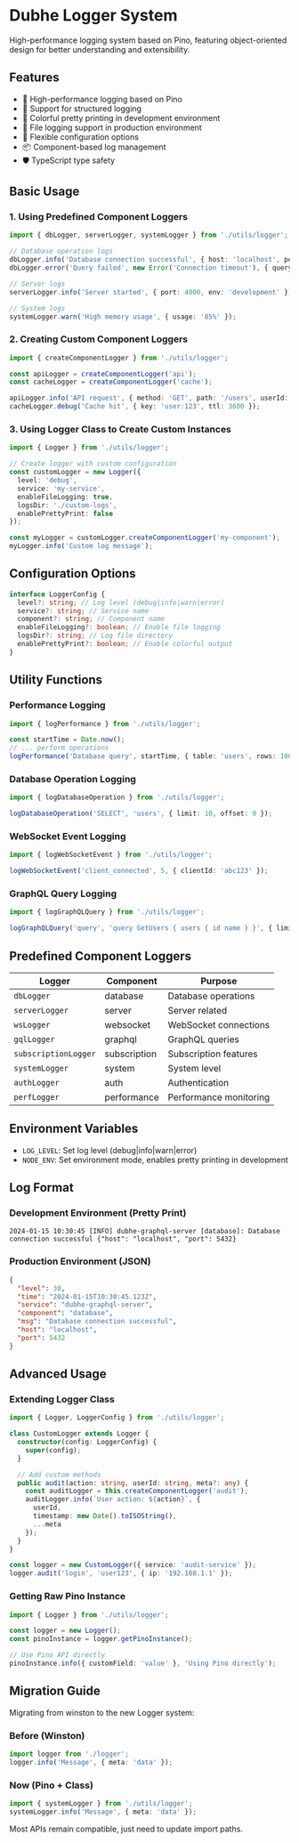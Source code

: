 # Dubhe Logger System

High-performance logging system based on Pino, featuring object-oriented design for better understanding and extensibility.

## Features

- 🚀 High-performance logging based on Pino
- 📝 Support for structured logging
- 🎨 Colorful pretty printing in development environment
- 📁 File logging support in production environment
- 🔧 Flexible configuration options
- 📦 Component-based log management
- 🛡️ TypeScript type safety

## Basic Usage

### 1. Using Predefined Component Loggers

```typescript
import { dbLogger, serverLogger, systemLogger } from './utils/logger';

// Database operation logs
dbLogger.info('Database connection successful', { host: 'localhost', port: 5432 });
dbLogger.error('Query failed', new Error('Connection timeout'), { query: 'SELECT * FROM users' });

// Server logs
serverLogger.info('Server started', { port: 4000, env: 'development' });

// System logs
systemLogger.warn('High memory usage', { usage: '85%' });
```

### 2. Creating Custom Component Loggers

```typescript
import { createComponentLogger } from './utils/logger';

const apiLogger = createComponentLogger('api');
const cacheLogger = createComponentLogger('cache');

apiLogger.info('API request', { method: 'GET', path: '/users', userId: 123 });
cacheLogger.debug('Cache hit', { key: 'user:123', ttl: 3600 });
```

### 3. Using Logger Class to Create Custom Instances

```typescript
import { Logger } from './utils/logger';

// Create logger with custom configuration
const customLogger = new Logger({
  level: 'debug',
  service: 'my-service',
  enableFileLogging: true,
  logsDir: './custom-logs',
  enablePrettyPrint: false
});

const myLogger = customLogger.createComponentLogger('my-component');
myLogger.info('Custom log message');
```

## Configuration Options

```typescript
interface LoggerConfig {
  level?: string; // Log level (debug|info|warn|error)
  service?: string; // Service name
  component?: string; // Component name
  enableFileLogging?: boolean; // Enable file logging
  logsDir?: string; // Log file directory
  enablePrettyPrint?: boolean; // Enable colorful output
}
```

## Utility Functions

### Performance Logging

```typescript
import { logPerformance } from './utils/logger';

const startTime = Date.now();
// ... perform operations
logPerformance('Database query', startTime, { table: 'users', rows: 1000 });
```

### Database Operation Logging

```typescript
import { logDatabaseOperation } from './utils/logger';

logDatabaseOperation('SELECT', 'users', { limit: 10, offset: 0 });
```

### WebSocket Event Logging

```typescript
import { logWebSocketEvent } from './utils/logger';

logWebSocketEvent('client_connected', 5, { clientId: 'abc123' });
```

### GraphQL Query Logging

```typescript
import { logGraphQLQuery } from './utils/logger';

logGraphQLQuery('query', 'query GetUsers { users { id name } }', { limit: 10 });
```

## Predefined Component Loggers

| Logger               | Component    | Purpose                |
| -------------------- | ------------ | ---------------------- |
| `dbLogger`           | database     | Database operations    |
| `serverLogger`       | server       | Server related         |
| `wsLogger`           | websocket    | WebSocket connections  |
| `gqlLogger`          | graphql      | GraphQL queries        |
| `subscriptionLogger` | subscription | Subscription features  |
| `systemLogger`       | system       | System level           |
| `authLogger`         | auth         | Authentication         |
| `perfLogger`         | performance  | Performance monitoring |

## Environment Variables

- `LOG_LEVEL`: Set log level (debug|info|warn|error)
- `NODE_ENV`: Set environment mode, enables pretty printing in development

## Log Format

### Development Environment (Pretty Print)

```
2024-01-15 10:30:45 [INFO] dubhe-graphql-server [database]: Database connection successful {"host": "localhost", "port": 5432}
```

### Production Environment (JSON)

```json
{
  "level": 30,
  "time": "2024-01-15T10:30:45.123Z",
  "service": "dubhe-graphql-server",
  "component": "database",
  "msg": "Database connection successful",
  "host": "localhost",
  "port": 5432
}
```

## Advanced Usage

### Extending Logger Class

```typescript
import { Logger, LoggerConfig } from './utils/logger';

class CustomLogger extends Logger {
  constructor(config: LoggerConfig) {
    super(config);
  }

  // Add custom methods
  public audit(action: string, userId: string, meta?: any) {
    const auditLogger = this.createComponentLogger('audit');
    auditLogger.info(`User action: ${action}`, {
      userId,
      timestamp: new Date().toISOString(),
      ...meta
    });
  }
}

const logger = new CustomLogger({ service: 'audit-service' });
logger.audit('login', 'user123', { ip: '192.168.1.1' });
```

### Getting Raw Pino Instance

```typescript
import { Logger } from './utils/logger';

const logger = new Logger();
const pinoInstance = logger.getPinoInstance();

// Use Pino API directly
pinoInstance.info({ customField: 'value' }, 'Using Pino directly');
```

## Migration Guide

Migrating from winston to the new Logger system:

### Before (Winston)

```typescript
import logger from './logger';
logger.info('Message', { meta: 'data' });
```

### Now (Pino + Class)

```typescript
import { systemLogger } from './utils/logger';
systemLogger.info('Message', { meta: 'data' });
```

Most APIs remain compatible, just need to update import paths.
